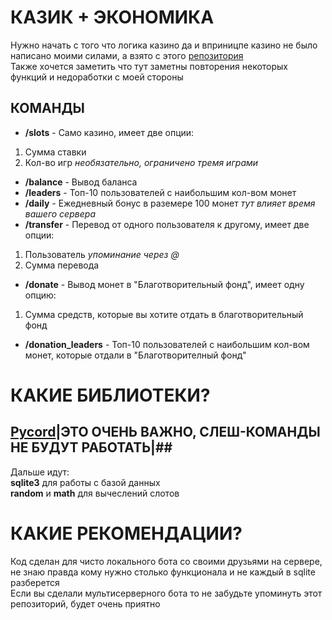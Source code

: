 # КАЗИК + ЭКОНОМИКА
Нужно начать с того что логика казино да и вприницпе казино не было написано моими силами, а взято с этого [репозитория](https://github.com/InspiredImpact/casino-bot-for-discord)  
Также хочется заметить что тут заметны повторения некоторых функций и недоработки с моей стороны
## КОМАНДЫ ##
- **/slots** - Само казино, имеет две опции:  
1. Сумма ставки  
2. Кол-во игр *необязательно, ограничено тремя играми*  
- **/balance** - Вывод баланса  
- **/leaders** - Топ-10 пользователей с наибольшим кол-вом монет  
- **/daily** - Ежедневный бонус в раземере 100 монет *тут влияет время вашего сервера*  
- **/transfer** - Перевод от одного пользователя к другому, имеет две опции:  
1. Пользователь *упоминание через @*  
2. Сумма перевода  
- **/donate** - Вывод монет в "Благотворительный фонд", имеет одну опцию:
1. Сумма средств, которые вы хотите отдать в благотворительный фонд  
- **/donation_leaders** - Топ-10 пользователей с наибольшим кол-вом монет, которые отдали в "Благотворителный фонд"
# КАКИЕ БИБЛИОТЕКИ?
## [Pycord](https://pycord.dev/)|**ЭТО ОЧЕНЬ ВАЖНО, СЛЕШ-КОМАНДЫ НЕ БУДУТ РАБОТАТЬ**|##
Дальше идут:  
**sqlite3** для работы с базой данных  
**random** и **math** для вычеслений слотов
# КАКИЕ РЕКОМЕНДАЦИИ?
Код сделан для чисто локального бота со своими друзьями на сервере, не знаю правда кому нужно столько функционала и не каждый в sqlite разберется  
Если вы сделали мультисерверного бота то не забудьте упоминуть этот репозиторий, будет очень приятно
